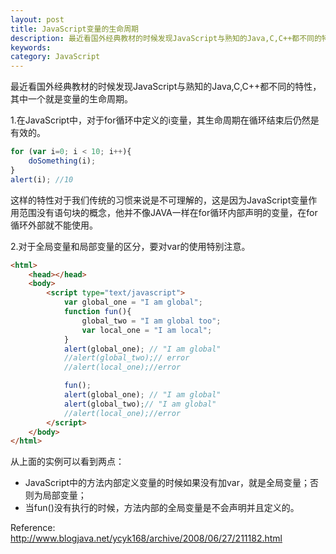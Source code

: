```yaml
---
layout: post
title: JavaScript变量的生命周期
description: 最近看国外经典教材的时候发现JavaScript与熟知的Java,C,C++都不同的特性，其中一个就是变量的生命周期。
keywords: 
category: JavaScript
---
```


最近看国外经典教材的时候发现JavaScript与熟知的Java,C,C++都不同的特性，其中一个就是变量的生命周期。
 
1.在JavaScript中，对于for循环中定义的i变量，其生命周期在循环结束后仍然是有效的。

```JavaScript
for (var i=0; i < 10; i++){
    doSomething(i);
}
alert(i); //10
```

这样的特性对于我们传统的习惯来说是不可理解的，这是因为JavaScript变量作用范围没有语句块的概念，他并不像JAVA一样在for循环内部声明的变量，在for循环外部就不能使用。
 
2.对于全局变量和局部变量的区分，要对var的使用特别注意。

```html
<html>
    <head></head>
    <body>
        <script type="text/javascript">
            var global_one = "I am global";
            function fun(){
                global_two = "I am global too";
                var local_one = "I am local";
            }
            alert(global_one); // "I am global"
            //alert(global_two);// error
            //alert(local_one);//error

            fun();
            alert(global_one); // "I am global"
            alert(global_two);// "I am global"
            //alert(local_one);//error
        </script>
    </body>
</html>
```

从上面的实例可以看到两点：
* JavaScript中的方法内部定义变量的时候如果没有加var，就是全局变量；否则为局部变量；
* 当fun()没有执行的时候，方法内部的全局变量是不会声明并且定义的。
 
Reference:
<http://www.blogjava.net/ycyk168/archive/2008/06/27/211182.html>
